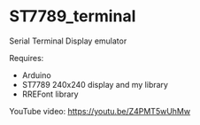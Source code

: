 # ST7789_terminal
Serial Terminal Display emulator

Requires:
- Arduino
- ST7789 240x240 display and my library
- RREFont library

YouTube video:
https://youtu.be/Z4PMT5wUhMw
